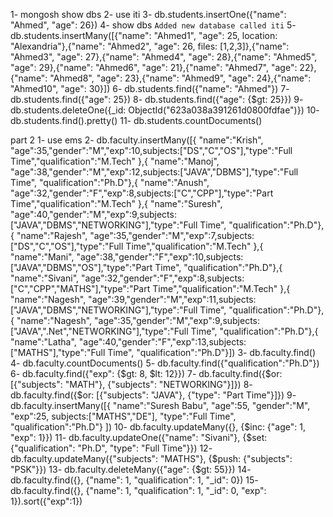 1- mongosh
show dbs
2- use iti
3- db.students.insertOne({"name": "Ahmed", "age": 26})
4- show dbs
``Added new database called iti``
5- db.students.insertMany([{"name": "Ahmed1", "age": 25, location: "Alexandria"},{"name": "Ahmed2", "age": 26, files: [1,2,3]},{"name": "Ahmed3", "age": 27},{"name": "Ahmed4", "age": 28},{"name": "Ahmed5", "age": 29},{"name": "Ahmed6", "age": 21},{"name": "Ahmed7", "age": 22},{"name": "Ahmed8", "age": 23},{"name": "Ahmed9", "age": 24},{"name": "Ahmed10", "age": 30}])
6- db.students.find({"name": "Ahmed"})
7- db.students.find({"age": 25})
8- db.students.find({"age": {$gt: 25}})
9- db.students.deleteOne({_id: ObjectId("623a038a391261d0800fdfae")})
10- db.students.find().pretty()
11- db.students.countDocuments()


part 2
1- use ems
2- db.faculty.insertMany([{ "name":"Krish", "age":35,"gender":"M","exp":10,subjects:["DS","C","OS"],"type":"Full Time","qualification":"M.Tech" },{ "name":"Manoj", "age":38,"gender":"M","exp":12,subjects:["JAVA","DBMS"],"type":"Full Time", "qualification":"Ph.D"},{ "name":"Anush", "age":32,"gender":"F","exp":8,subjects:["C","CPP"],"type":"Part Time","qualification":"M.Tech" },{ "name":"Suresh", "age":40,"gender":"M","exp":9,subjects:["JAVA","DBMS","NETWORKING"],"type":"Full Time", "qualification":"Ph.D"},{ "name":"Rajesh", "age":35,"gender":"M","exp":7,subjects:["DS","C","OS"],"type":"Full Time","qualification":"M.Tech" },{ "name":"Mani", "age":38,"gender":"F","exp":10,subjects:["JAVA","DBMS","OS"],"type":"Part Time", "qualification":"Ph.D"},{ "name":"Sivani", "age":32,"gender":"F","exp":8,subjects:["C","CPP","MATHS"],"type":"Part Time","qualification":"M.Tech" },{ "name":"Nagesh", "age":39,"gender":"M","exp":11,subjects:["JAVA","DBMS","NETWORKING"],"type":"Full Time", "qualification":"Ph.D"},{ "name":"Nagesh", "age":35,"gender":"M","exp":9,subjects:["JAVA",".Net","NETWORKING"],"type":"Full Time", "qualification":"Ph.D"},{ "name":"Latha", "age":40,"gender":"F","exp":13,subjects:["MATHS"],"type":"Full Time", "qualification":"Ph.D"}])
3- db.faculty.find()
4- db.faculty.countDocuments()
5- db.faculty.find({"qualification":"Ph.D"})
6- db.faculty.find({"exp": {$gt: 8, $lt: 12}})
7- db.faculty.find({$or: [{"subjects": "MATH"}, {"subjects": "NETWORKING"}]})
8- db.faculty.find({$or: [{"subjects": "JAVA"}, {"type": "Part Time"}]})
9- db.faculty.insertMany([{ "name":"Suresh Babu", "age":55, "gender":"M", "exp":25, subjects:["MATHS","DE"], "type":"Full Time", "qualification":"Ph.D"} ])
10- db.faculty.updateMany({}, {$inc: {"age": 1, "exp": 1}})
11- db.faculty.updateOne({"name": "Sivani"}, {$set: {"qualification": "Ph.D", "type": "Full Time"}})
12- db.faculty.updateMany({"subjects": "MATHS"}, {$push: {"subjects": "PSK"}})
13- db.faculty.deleteMany({"age": {$gt: 55}})
14- db.faculty.find({}, {"name": 1, "qualification": 1, "_id": 0})
15- db.faculty.find({}, {"name": 1, "qualification": 1, "_id": 0, "exp": 1}).sort({"exp":1})
